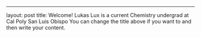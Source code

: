 ---
layout: post
title: Welcome!
Lukas Lux is a current Chemistry undergrad at Cal Poly San Luis Obispo
You can change the title above if you want to and then write your content.  

